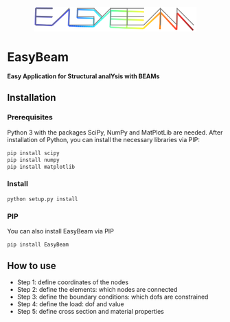 <p align=center><img width="75%" src="figures/EasyBeam2.svg"></p>

# EasyBeam

**Easy Application for Structural analYsis with BEAMs**

## Installation
### Prerequisites
Python 3 with the packages SciPy, NumPy and MatPlotLib are needed.  After installation of Python, you can install the necessary libraries via PIP:
```
pip install scipy
pip install numpy
pip install matplotlib
```

### Install
```
python setup.py install
```

### PIP
You can also install EasyBeam via PIP
```
pip install EasyBeam
```

## How to use 
* Step 1: define coordinates of the nodes
* Step 2: define the elements: which nodes are connected
* Step 3: define the boundary conditions: which dofs are constrained
* Step 4: define the load: dof and value
* Step 5: define cross section and material properties
